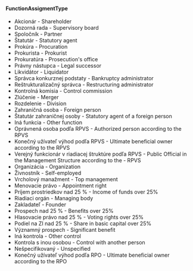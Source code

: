 #### FunctionAssigmentType
- Akcionár - Shareholder
- Dozorná rada - Supervisory board
- Spoločník - Partner
- Štatutár - Statutory agent
- Prokúra - Procuration
- Prokurista - Prokurist
- Prokuratúra - Prosecution's office
- Právny nástupca - Legal successor
- Likvidátor - Liquidator
- Správca konkurznej podstaty - Bankruptcy administrator
- Reštrukturalizačný správca - Restructuring administrator
- Kontrolná komisia - Control commission
- Zlúčenie - Merger
- Rozdelenie - Division
- Zahraničná osoba - Foreign person
- Štatutár zahraničnej osoby - Statutory agent of a foreign person
- Iná funkcia - Other function
- Oprávnená osoba podľa RPVS - Authorized person according to the RPVS
- Konečný užívateľ výhod podľa RPVS - Ultimate beneficial owner according to the RPVS
- Verejný funkcionár v riadiacej štruktúre podľa RPVS - Public Official in the Management Structure according to the - RPVS
- Organizácia - Organization
- Živnostník - Self-employed
- Vrcholový manažment - Top management
- Menovacie právo - Appointment right
- Príjem prostriedkov nad 25 % - Income of funds over 25%
- Riadiaci orgán - Managing body
- Zakladateľ - Founder
- Prospech nad 25 % - Benefits over 25%
- Hlasovacie právo nad 25 % - Voting rights over 25%
- Podiel na ZI nad 25 % - Share in basic capital over 25%
- Významný prospech - Significant benefit
- Iná kontrola - Other control
- Kontrola s inou osobou - Control with another person
- Nešpecifikovaný - Unspecified
- Konečný užívateľ výhod podľa RPO - Ultimate beneficial owner according to the RPO